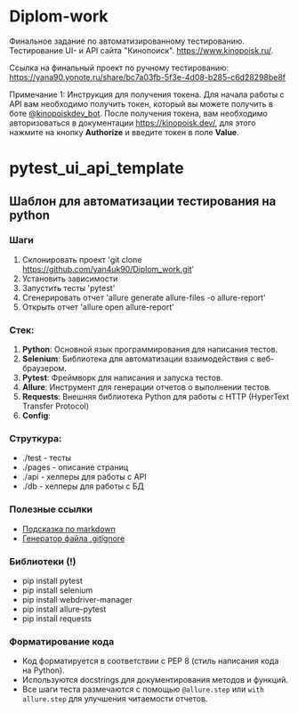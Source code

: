# Diplom-work
Финальное задание по автоматизированному тестированию. Тестирование UI- и API сайта "Кинопоиск". https://www.kinopoisk.ru/.

Ссылка на финальный проект по ручному тестированию: https://yana90.yonote.ru/share/bc7a03fb-5f3e-4d08-b285-c6d28298be8f

Примечание 1: 
Инструкция для получения токена.
Для начала работы с API вам необходимо получить токен, который вы можете получить в боте [@kinopoiskdev_bot](https://t.me/kinopoiskdev_bot).
После получения токена, вам необходимо авторизоваться в документации https://kinopoisk.dev/, для этого нажмите на кнопку **Authorize** и введите токен в поле **Value**.

# pytest_ui_api_template

## Шаблон для автоматизации тестирования на python

### Шаги
1. Склонировать проект 'git clone https://github.com/yan4uk90/Diplom_work.git'
2. Установить зависимости
3. Запустить тесты 'pytest'
4. Сгенерировать отчет 'allure generate allure-files -o allure-report'
5. Открыть отчет 'allure open allure-report'

### Стек:

1. **Python**: Основной язык программирования для написания тестов.
2. **Selenium**: Библиотека для автоматизации взаимодействия с веб-браузером.
3. **Pytest**: Фреймворк для написания и запуска тестов.
4. **Allure**: Инструмент для генерации отчетов о выполнении тестов.
5. **Requests**: Внешняя библиотека Python для работы с HTTP (HyperText Transfer Protocol)
6. **Config**: 

### Струткура:
- ./test - тесты
- ./pages - описание страниц
- ./api - хелперы для работы с API
- ./db - хелперы для работы с БД

### Полезные ссылки
- [Подсказка по markdown](https://www.markdownguide.org/basic-syntax/)
- [Генератор файла .gitignore](https://www.toptal.com/developers/gitignore)

### Библиотеки (!)
- pip install pytest
- pip install selenium
- pip install webdriver-manager
- pip install allure-pytest
- pip install requests

### Форматирование кода

- Код форматируется в соответствии с PEP 8 (стиль написания кода на Python).
- Используются docstrings для документирования методов и функций.
- Все шаги теста размечаются с помощью `@allure.step` или `with allure.step` для улучшения читаемости отчетов.



